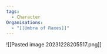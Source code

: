 ```yaml
---
tags:
  - Character
Organisations:
  - "[[Umbra of Raxes]]"
---
```


![[Pasted image 20231228205517.png]]
